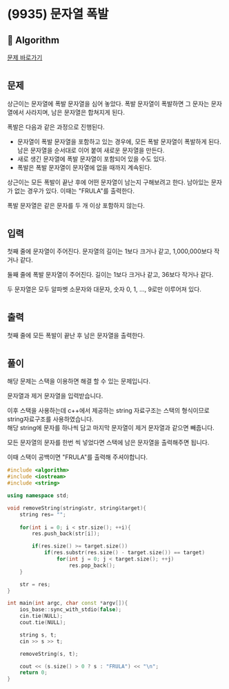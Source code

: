 # (9935) 문자열 폭발
## :100: Algorithm
[문제 바로가기](https://www.acmicpc.net/problem/9935)
#
## 문제
상근이는 문자열에 폭발 문자열을 심어 놓았다. 폭발 문자열이 폭발하면 그 문자는 문자열에서 사라지며, 남은 문자열은 합쳐지게 된다.

폭발은 다음과 같은 과정으로 진행된다.

- 문자열이 폭발 문자열을 포함하고 있는 경우에, 모든 폭발 문자열이 폭발하게 된다. 남은 문자열을 순서대로 이어 붙여 새로운 문자열을 만든다.
- 새로 생긴 문자열에 폭발 문자열이 포함되어 있을 수도 있다.
- 폭발은 폭발 문자열이 문자열에 없을 때까지 계속된다.

상근이는 모든 폭발이 끝난 후에 어떤 문자열이 남는지 구해보려고 한다. 남아있는 문자가 없는 경우가 있다. 이때는 "FRULA"를 출력한다.

폭발 문자열은 같은 문자를 두 개 이상 포함하지 않는다.
#
## 입력
첫째 줄에 문자열이 주어진다. 문자열의 길이는 1보다 크거나 같고, 1,000,000보다 작거나 같다.

둘째 줄에 폭발 문자열이 주어진다. 길이는 1보다 크거나 같고, 36보다 작거나 같다.

두 문자열은 모두 알파벳 소문자와 대문자, 숫자 0, 1, ..., 9로만 이루어져 있다.
#
## 출력
첫째 줄에 모든 폭발이 끝난 후 남은 문자열을 출력한다.
#
## 풀이
해당 문제는 스택을 이용하면 해결 할 수 있는 문제입니다.  

문자열과 제거 문자열을 입력받습니다.  

이후 스택을 사용하는데 c++에서 제공하는 string 자료구조는 스택의 형식이므로 string자료구조를 사용하였습니다.  
해당 string에 문자를 하나씩 담고 마지막 문자열이 제거 문자열과 같으면 빼줍니다.  

모든 문자열의 문자를 한번 씩 넣었다면 스택에 남은 문자열을 출력해주면 됩니다.

이때 스택이 공백이면 "FRULA"를 출력해 주셔야합니다.

```cpp
#include <algorithm>
#include <iostream>
#include <string>

using namespace std;

void removeString(string&str, string&target){
    string res= "";
        
    for(int i = 0; i < str.size(); ++i){
        res.push_back(str[i]);

        if(res.size() >= target.size())
            if(res.substr(res.size() - target.size()) == target)
                for(int j = 0; j < target.size(); ++j)
                    res.pop_back();
    }

    str = res;
}

int main(int argc, char const *argv[]){
    ios_base::sync_with_stdio(false);
    cin.tie(NULL);
    cout.tie(NULL);

    string s, t;
    cin >> s >> t;

    removeString(s, t);

    cout << (s.size() > 0 ? s : "FRULA") << "\n";
    return 0;
}
```